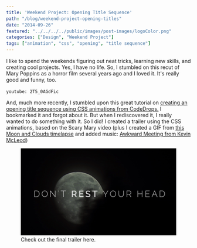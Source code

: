 ```yaml
---
title: 'Weekend Project: Opening Title Sequence'
path: "/blog/weekend-project-opening-titles"
date: "2014-09-26"
featured: "../../../../public/images/post-images/logoColor.png"
categories: ["Design", "Weekend Project"]
tags: ["animation", "css", "opening", "title sequence"]
---
```


I like to spend the weekends figuring out neat tricks, learning new skills, and creating cool projects. Yes, I have no life. So, I stumbled on this recut of Mary Poppins as a horror film several years ago and I loved it. It's really good and funny, too.

`youtube: 2T5_0AGdFic`

And, much more recently, I stumbled upon this great tutorial on [creating an opening title sequence using CSS animations from CodeDrops.](http://tympanus.net/codrops/2013/04/30/text-opening-sequence-with-css-animations/ "Text Opening Sequence") I bookmarked it and forgot about it. But when I rediscovered it, I really wanted to do something with it. So I did! I created a trailer using the CSS animations, based on the Scary Mary video (plus I created a GIF from [this Moon and Clouds timelapse](https://archive.org/details/MoonAndCloudsTimeLapse2 "Moon and Clouds Timelapse") and added music: [Awkward Meeting from Kevin McLeod](http://incompetech.com/music/royalty-free/index.html?isrc=USUAN1100574 "Incomptech Royalty Free Music"))

<figure>
  <a href="http://www.knanthony.com/showcase/opening-sequence/index.html" target="blank">
    <img src="../../../../public/images/post-images/scary-mary.png" alt="Scary Mary Opening Sequence" />
  </a>
  <figcaption>Check out the final trailer here.</figcaption>
</figure>
